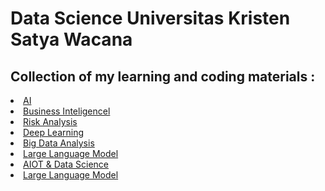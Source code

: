 # Data Science Universitas Kristen Satya Wacana
<h2>Collection of my learning and coding materials : </h2>

<li>
  <a href="AI">AI</a>
</li>
<li>
  <a href="Business intelligence">Business Inteligencel</a>
</li>
<li>
  <a href="#">Risk Analysis</a>
</li>
<li>
  <a href="#">Deep Learning</a>
</li>
<li>
  <a href="#">Big Data Analysis</a>
</li>
<li>
  <a href="Large Language Model/Modul.txt">Large Language Model</a>
</li>
<li>
  <a href="IoT">AIOT & Data Science</a>
</li>
<li>
  <a href="Large Language Model/Modul.txt">Large Language Model</a>
</li>
